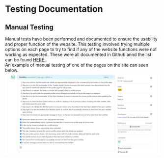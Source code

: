 # Testing Documentation

## Manual Testing
Manual tests have been performed and documented to ensure the usability and proper function of the website. This testing involved trying multiple options on each page to try to find if any of the website functions were not working as expected. These were all documented in Github annd the list can be found <a href="https://legends-gym-b229ec203712.herokuapp.com/"> HERE </a>. <br> An example of manual testing of one of the pages on the site can seen below.
<img src="media/manual.png" alt="Manual Testing screenshot">